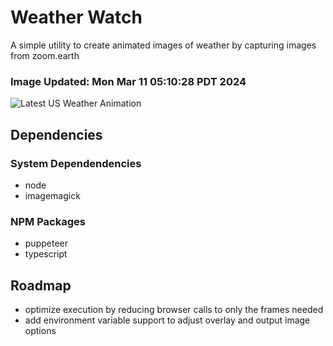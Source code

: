 # Weather Watch

A simple utility to create animated images of weather by capturing images from zoom.earth

### Image Updated: Mon Mar 11 05:10:28 PDT 2024

![Latest US Weather Animation](animations/2024-03-11.webp)

## Dependencies
### System Dependendencies
* node
* imagemagick
### NPM Packages
* puppeteer
* typescript

## Roadmap
* optimize execution by reducing browser calls to only the frames needed
* add environment variable support to adjust overlay and output image options
